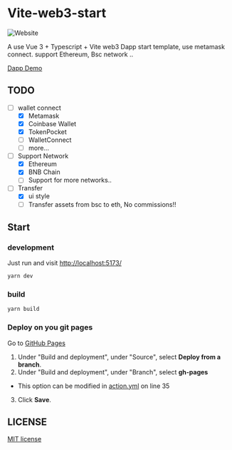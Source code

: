 # Vite-web3-start

![Website](https://img.shields.io/website?url=http%3A%2F%2Fdapp.soulfree.cn)

A use Vue 3 + Typescript + Vite web3 Dapp start template, use metamask connect. support Ethereum, Bsc network ..

[Dapp Demo](http://dapp.soulfree.cn)

## TODO

- [ ] wallet connect
  - [x] Metamask
  - [x] Coinbase Wallet
  - [x] TokenPocket
  - [ ] WalletConnect
  - [ ] more...
- [ ] Support Network
  - [x] Ethereum
  - [x] BNB Chain
  - [ ] Support for more networks..
- [ ] Transfer
  - [x] ui style
  - [ ] Transfer assets from bsc to eth, No commissions!!

## Start

### development

Just run and visit [http://localhost:5173/](http://localhost:5173/)

```bash
yarn dev
```

### build

```bash
yarn build
```

### Deploy on you git pages

Go to [GitHub Pages](https://github.com/AxyLm/vite-web3-start/settings/pages)

1. Under "Build and deployment", under "Source", select **Deploy from a branch**.
2. Under "Build and deployment", under "Branch", select **gh-pages**

- This option can be modified in [action.yml](./.github/workflows/action.yml#L35-L20) on line 35

3. Click **Save**.

## LICENSE

[MIT license](./LICENSE)

